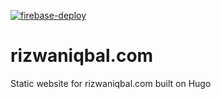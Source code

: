 [![firebase-deploy](https://github.com/automaticalldramatic/rizwaniqbal.com/actions/workflows/main.yml/badge.svg)](https://github.com/automaticalldramatic/rizwaniqbal.com/actions/workflows/main.yml)

# rizwaniqbal.com

Static website for rizwaniqbal.com built on Hugo
